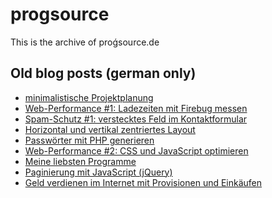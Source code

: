 progsource
==========

This is the archive of proǵsource.de

Old blog posts (german only)
-------------

- <a href="https://github.com/progsource/progsource/tree/master/blog/minimalistische_Projektplanung">minimalistische Projektplanung</a>
- <a href="https://github.com/progsource/progsource/tree/master/blog/web_performance_1">Web-Performance #1: Ladezeiten mit Firebug messen</a>
- <a href="https://github.com/progsource/progsource/tree/master/blog/spam_schutz_1">Spam-Schutz #1: verstecktes Feld im Kontaktformular</a>
- <a href="https://github.com/progsource/progsource/tree/master/blog/horizontal_und_vertikal_zentriertes_layout">Horizontal und vertikal zentriertes Layout</a>
- <a href="https://github.com/progsource/progsource/tree/master/blog/passwoerter_mit_php_generieren">Passwörter mit PHP generieren</a>
- <a href="https://github.com/progsource/progsource/tree/master/blog/web_performance_2">Web-Performance #2: CSS und JavaScript optimieren</a>
- <a href="https://github.com/progsource/progsource/tree/master/blog/meine_liebsten_programme">Meine liebsten Programme</a>
- <a href="https://github.com/progsource/progsource/tree/master/blog/jquery_paginierung">Paginierung mit JavaScript (jQuery)</a>
- <a href="https://github.com/progsource/progsource/tree/master/blog/bee5">Geld verdienen im Internet mit Provisionen und Einkäufen</a>

